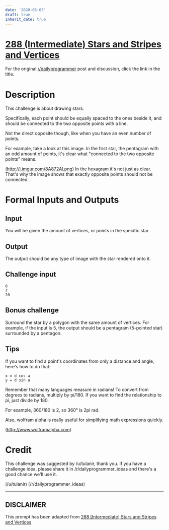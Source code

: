 ```yaml
---
date: '2020-05-03'
draft: true
inherit_date: true
---
```


# [288 (Intermediate) Stars and Stripes and Vertices](https://www.reddit.com/r/dailyprogrammer/comments/589txl/20161019_challenge_288_intermediate_stars_and/)

For the original [r/dailyprogrammer](https://www.reddit.com/r/dailyprogrammer/) post and discussion, click the link in the title.

# Description
This challenge is about drawing stars.

Specifically, each point should be equally spaced to the ones beside it, and should be connected to the two opposite points with a line.

Not the direct opposite though, like when you have an even number of points.

For example, take a look at this image. In the first star, the pentagram with an odd amount of points, it's clear what "connected to the two opposite points" means.

(http://i.imgur.com/8A872Al.png)
In the hexagram it's not just as clear. That's why the image shows that exactly opposite points should not be connected.

# Formal Inputs and Outputs
## Input
You will be given the amount of vertices, or points in the specific star.

## Output
The output should be any type of image with the star rendered onto it.

## Challenge input

```
8
7
20
```
## Bonus challenge
Surround the star by a polygon with the same amount of vertices. For example, if the input is 5, the output should be a pentagram (5-pointed star) surrounded by a pentagon.

## Tips
If you want to find a point's coordinates from only a distance and angle, here's how to do that:


```
x = d cos a
y = d sin a
```
Remember that many languages measure in radians! To convert from degrees to radians, multiply by pi/180. If you want to find the relationship to pi, just divide by 180.

For example, 360/180 is 2, so 360° is 2pi rad.

Also, wolfram alpha is really useful for simplifying math expressions quickly.

(http://www.wolframalpha.com)
# Credit
This challenge was suggested by /u/tulanir, thank you. If you have a challenge idea, please share it in /r/dailyprogrammer_ideas and there's a good chance we'll use it. 

(/u/tulanir)
(/r/dailyprogrammer_ideas)

----
## **DISCLAIMER**
This prompt has been adapted from [288 [Intermediate] Stars and Stripes and Vertices](https://www.reddit.com/r/dailyprogrammer/comments/589txl/20161019_challenge_288_intermediate_stars_and/
)
